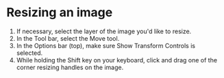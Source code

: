 # Resizing an image

1. If necessary, select the layer of the image you'd like to resize.
2. In the Tool bar, select the Move tool. 
3. In the Options bar (top), make sure Show Transform Controls is selected. 
4. While holding the Shift key on your keyboard, click and drag one of the corner resizing handles on the image.